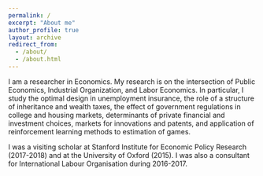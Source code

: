 ```yaml
---
permalink: /
excerpt: "About me"
author_profile: true
layout: archive
redirect_from:
  - /about/
  - /about.html
---
```


I am a researcher in Economics. My research is on the intersection of Public Economics, Industrial Organization, and Labor Economics. In particular, I study the optimal design in unemployment insurance, the role of a structure of inheritance and wealth taxes, the effect of government regulations in college and housing markets, determinants of private financial and investment choices, markets for innovations and patents, and application of reinforcement learning methods to estimation of games.

I was a visiting scholar at Stanford Institute for Economic Policy Research (2017-2018) and at the University of Oxford (2015). I was also a consultant for International Labour Organisation during 2016-2017.
